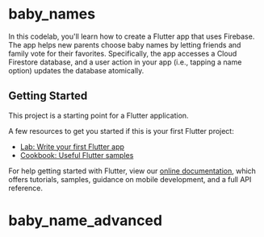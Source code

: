 # baby_names

In this codelab, you&#x27;ll learn how to create a Flutter app that uses Firebase. The app helps new parents choose baby names by letting friends and family vote for their favorites. Specifically, the app accesses a Cloud Firestore database, and a user action in your app (i.e., tapping a name option) updates the database atomically.

## Getting Started

This project is a starting point for a Flutter application.

A few resources to get you started if this is your first Flutter project:

- [Lab: Write your first Flutter app](https://flutter.dev/docs/get-started/codelab)
- [Cookbook: Useful Flutter samples](https://flutter.dev/docs/cookbook)

For help getting started with Flutter, view our
[online documentation](https://flutter.dev/docs), which offers tutorials,
samples, guidance on mobile development, and a full API reference.
# baby_name_advanced
